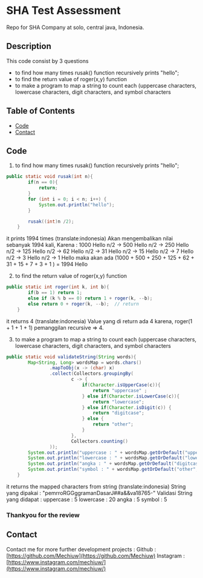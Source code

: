 # SHA Test Assessment

Repo for SHA Company at solo, central java, Indonesia.

## Description

This code consist by 3 questions
- to find how many times rusak() function recursively prints "hello";
- to find the return value of roger(x,y) function
- to make a program to map a string to count each (uppercase characters, lowercase characters, digit characters, and symbol characters

## Table of Contents
- [Code](#code)
- [Contact](#contact)
  
## Code
1) to find how many times rusak() function recursively prints "hello";
```java
public static void rusak(int n){
        if(n == 0){
            return;
        }
        for (int i = 0; i < n; i++) {
            System.out.println("hello");
        }

        rusak((int)n /2);
    }
```

it prints 1994 times (translate:indonesia)
Akan mengembalikan nilai sebanyak 1994 kali,
Karena :
1000 Hello n/2 -> 500 Hello n/2 -> 250 Hello n/2 -> 125 Hello n/2 -> 62 Hello n/2 -> 31 Hello n/2 -> 15 Hello n/2 -> 7 Hello n/2 -> 3 Hello n/2 -> 1 Hello
maka akan ada (1000 + 500 + 250 + 125 + 62 + 31 + 15 + 7 + 3 + 1 ) = 1994 Hello

2) to find the return value of roger(x,y) function
```java
public static int roger(int k, int b){
        if(b == 1) return 1;
        else if (k % b == 0) return 1 + roger(k, --b);
        else return 0 + roger(k, --b);  // return
    }
```

it returns 4 (translate:indonesia)
Value yang di return ada 4 karena, 
roger(1 + 1 + 1 + 1) pemanggilan recursive => 4.

3) to make a program to map a string to count each (uppercase characters, lowercase characters, digit characters, and symbol characters
```java
public static void validateString(String words){
        Map<String, Long> wordsMap = words.chars()
                .mapToObj(x -> (char) x)
                .collect(Collectors.groupingBy(
                        c -> {
                            if(Character.isUpperCase(c)){
                                return "uppercase" ;
                            } else if(Character.isLowerCase(c)){
                                return "lowercase";
                            } else if(Character.isDigit(c)) {
                                return "digitcase";
                            } else {
                                return "other";
                            }
                        },
                        Collectors.counting()
                ));
        System.out.println("uppercase : " + wordsMap.getOrDefault("uppercase",0L));
        System.out.println("lowercase : " + wordsMap.getOrDefault("lowercase",0L));
        System.out.println("angka : " + wordsMap.getOrDefault("digitcase",0L));
        System.out.println("symbol : " + wordsMap.getOrDefault("other",0L));
    }
```

it returns the mapped characters from string (translate:indonesia)
String yang dipakai : "pemrroRGGggramanDasarJ##a&&va18765-"
Validasi String yang didapat :
uppercase : 5
lowercase : 20
angka : 5
symbol : 5

### Thankyou for the review 

## Contact
Contact me for more further development projects :
Github : [https://github.com/Mechiuw](https://github.com/Mechiuw)
Instagram : [https://www.instagram.com/mechiuw/](https://www.instagram.com/mechiuw/)
